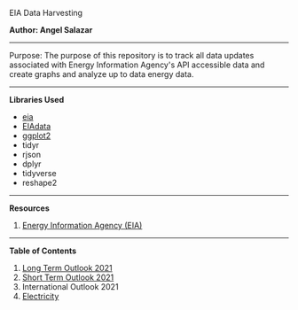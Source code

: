 EIA Data Harvesting

**Author: Angel Salazar**

***

Purpose: The purpose of this repository is to track all data updates associated with Energy Information Agency's API accessible data and create graphs and analyze up to data energy data.

***

**Libraries Used**
- [eia](https://cran.r-project.org/web/packages/eia/index.html)
- [EIAdata](https://cran.r-project.org/web/packages/EIAdata/index.html)
- [ggplot2](https://www.maths.usyd.edu.au/u/UG/SM/STAT3022/r/current/Misc/data-visualization-2.1.pdf)
- tidyr
- rjson
- dplyr
- tidyverse
- reshape2

***

**Resources**

1. [Energy Information Agency (EIA)](https://www.eia.gov/)

***

**Table of Contents**
1. [Long Term Outlook 2021](https://github.com/aangelsalazarr/EIA-Outlook-R-Analysis/blob/main/long_term_outlook_2021.md)
2. [Short Term Outlook 2021](https://github.com/aangelsalazarr/EIA-Outlook-R-Analysis/blob/main/short_term_outlook.md)
3. International Outlook 2021
4. [Electricity]()
